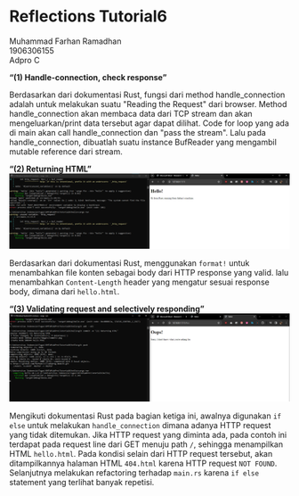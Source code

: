 # Reflections Tutorial6

Muhammad Farhan Ramadhan </br>
1906306155</br>
Adpro C


**“(1) Handle-connection, check response”**

Berdasarkan dari dokumentasi Rust, fungsi dari method handle_connection adalah untuk melakukan suatu "Reading the Request" dari browser. 
Method handle_connection akan membaca data dari TCP stream dan akan mengeluarkan/print data tersebut agar dapat dilihat. 
Code for loop yang ada di main akan call handle_connection dan "pass the stream". 
Lalu pada handle_connection, dibuatlah suatu instance BufReader yang mengambil mutable reference dari stream.

**“(2) Returning HTML”**
![Commit 2 screen capture](/assets/images/commit2.png)

Berdasarkan dari dokumentasi Rust, menggunakan `format!` untuk menambahkan file konten sebagai body dari HTTP response yang valid. lalu menambahkan `Content-Length` header yang mengatur sesuai response body, dimana dari `hello.html`.

**“(3) Validating request and selectively responding”**
![Commit 3 screen capture](/assets/images/commit3.png)

Mengikuti dokumentasi Rust pada bagian ketiga ini, awalnya digunakan `if else` untuk melakukan `handle_connection` dimana adanya HTTP request yang tidak ditemukan. Jika HTTP request yang diminta ada, pada contoh ini terdapat pada request line dari GET menuju path `/`, sehingga menampilkan HTML `hello.html`. Pada kondisi selain dari HTTP request tersebut, akan ditampilkannya halaman HTML `404.html` karena HTTP request `NOT FOUND`. Selanjutnya melakukan refactoring terhadap `main.rs` karena `if else` statement yang terlihat banyak repetisi.
